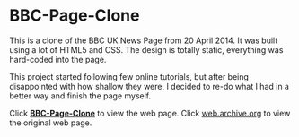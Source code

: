 # BBC-Page-Clone

This is a clone of the BBC UK News Page from 20 April 2014. It was built using a lot of HTML5 and CSS. The design is totally static, everything was hard-coded into the page.

This project started following few online tutorials, but after being disappointed with how shallow they were, I decided to re-do what I had in a better way and finish the page myself.

Click <a href="https://f54vnfg.github.io/BBC-Clone/"> <strong>BBC-Page-Clone</strong></a> to view the web page.
Click <a href="https://web.archive.org/web/20140420051805/http://www.bbc.co.uk/news/uk/">web.archive.org</a> to view the original web page.
